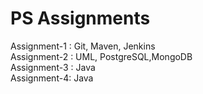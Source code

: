 # PS Assignments
Assignment-1 : Git, Maven, Jenkins<br/>
Assignment-2 : UML, PostgreSQL,MongoDB<br/>
Assignment-3 : Java<br/>
Assignment-4: Java<br/>
